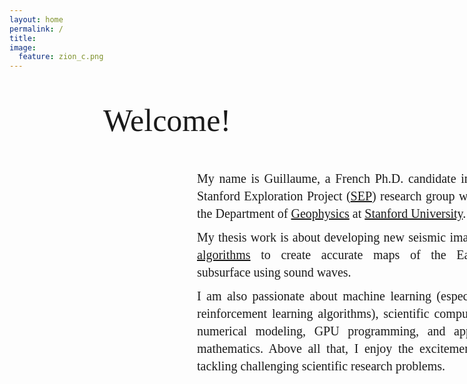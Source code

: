 ```yaml
---
layout: home
permalink: /
title:
image:
  feature: zion_c.png
---
```

<body>
    <p style="text-align:center; font-family: Calibri; font-size: 50px;">Welcome!</p>
    <p style="font-size: 20px;text-align:justify; margin-left: 300px;font-family: Calibri; width: 470px; line-height:1.4; margin-bottom: -0.5em;">
        My name is Guillaume, a French Ph.D. candidate in the Stanford Exploration Project (<a href="/sep">SEP</a>) research group within the Department of <a href="https://earth.stanford.edu/geophysics">Geophysics</a> at <a href="https://www.stanford.edu">Stanford University</a>.  
    </p>
    <p style="font-size: 20px;text-align:justify; margin-left: 300px;margin-bottom: -0.5em; font-family: Calibri; width: 470px; line-height:1.4;">
    My thesis work is about developing new seismic imaging <a href="/geophysics">algorithms</a> to create accurate maps of the Earth's subsurface using sound waves.
    </p>    
    <p style="font-size: 20px;text-align:justify; margin-left: 300px;margin-bottom: -0.5em; font-family: Calibri; width: 470px; line-height:1.4;">
    I am also passionate about machine learning (especially reinforcement learning algorithms), scientific computing, numerical modeling, GPU programming, and applied mathematics. Above all that, I enjoy the excitement of tackling challenging scientific research problems.
    </p>    
</body>

